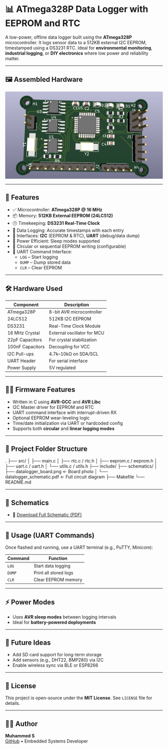# 📊 ATmega328P Data Logger with EEPROM and RTC

A low-power, offline data logger built using the **ATmega328P** microcontroller. It logs sensor data to a 512KB external I2C EEPROM, timestamped using a DS3231 RTC. Ideal for **environmental monitoring**, **industrial logging**, or **DIY electronics** where low power and reliability matter.

---

## 🖼️ Assembled Hardware

![Assembled Board](images/MCU_DATALOGGER_3D_IMAGE.png)

---

## 🔧 Features

- ✅ Microcontroller: **ATmega328P @ 16 MHz**
- 📦 Memory: **512KB External EEPROM (24LC512)**
- 🕒 Timekeeping: **DS3231 Real-Time Clock**
- 📝 Data Logging: Accurate timestamps with each entry
- 🔌 Interfaces: **I2C** (EEPROM & RTC), **UART** (debug/data dump)
- 💾 Power Efficient: Sleep modes supported
- 🔄 Circular or sequential EEPROM writing (configurable)
- 📠 UART Command Interface:
  - `LOG` – Start logging
  - `DUMP` – Dump stored data
  - `CLR` – Clear EEPROM

---

## 🛠️ Hardware Used

| Component      | Description                      |
|----------------|----------------------------------|
| ATmega328P     | 8-bit AVR microcontroller         |
| 24LC512        | 512KB I2C EEPROM                  |
| DS3231         | Real-Time Clock Module            |
| 16 MHz Crystal | External oscillator for MCU       |
| 22pF Capacitors| For crystal stabilization         |
| 100nF Capacitors | Decoupling for VCC              |
| I2C Pull-ups   | 4.7k–10kΩ on SDA/SCL              |
| UART Header    | For serial interface              |
| Power Supply   | 5V regulated                      |

---

## 🧑‍💻 Firmware Features

- Written in C using **AVR-GCC** and **AVR Libc**
- I2C Master driver for EEPROM and RTC
- UART command interface with interrupt-driven RX
- Optional EEPROM wear-leveling logic
- Time/date initialization via UART or hardcoded config
- Supports both **circular** and **linear logging modes**

---

## 📂 Project Folder Structure

.
├── src/
│ ├── main.c
│ ├── rtc.c / rtc.h
│ ├── eeprom.c / eeprom.h
│ ├── uart.c / uart.h
│ └── utils.c / utils.h
├── include/
├── schematics/
│ ├── datalogger_board.png <- Board photo
│ └── datalogger_schematic.pdf <- Full circuit diagram
├── Makefile
└── README.md


---

## 📐 Schematics

- 📎 [Download Full Schematic (PDF)](schematics/datalogger_schematic.pdf)

---

## 🚀 Usage (UART Commands)

Once flashed and running, use a UART terminal (e.g., PuTTY, Minicom):

| Command | Function               |
|---------|------------------------|
| `LOG`   | Start data logging     |
| `DUMP`  | Print all stored logs  |
| `CLR`   | Clear EEPROM memory    |

---

## ⚡ Power Modes

- Uses **AVR sleep modes** between logging intervals
- Ideal for **battery-powered deployments**

---

## 🧩 Future Ideas

- Add SD card support for long-term storage  
- Add sensors (e.g., DHT22, BMP280) via I2C  
- Enable wireless sync via BLE or ESP8266  

---

## 📜 License

This project is open-source under the **MIT License**. See `LICENSE` file for details.

---

## 👨‍💻 Author

**Muhammed S**  
[GitHub](https://github.com/muhammedsaifudeen) • Embedded Systems Developer
